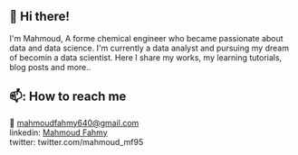 ## :wave: Hi there!
I'm Mahmoud, A forme chemical engineer who became passionate about data and data science. I'm currently a data analyst and pursuing my dream of becomin a data scientist.
Here I share my works, my learning tutorials, blog posts and more.. 

## 📫: How to reach me 
:e-mail: mahmoudfahmy640@gmail.com\
linkedin: [Mahmoud Fahmy](linkedin.com/in/mahmoud-fahmy-067a5a138) \
twitter: twitter.com/mahmoud_mf95


